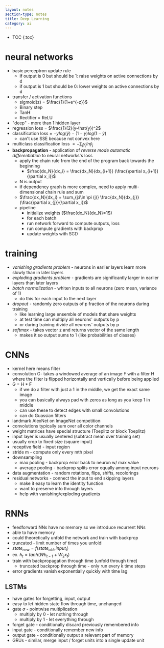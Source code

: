 ```yaml
---
layout: notes
section-type: notes
title: Deep Learning
category: ai
---
```


* TOC
{:toc}

# neural networks
- basic perceptron update rule
    - if output is 0 but should be 1: raise weights on active connections by d
    - if output is 1 but should be 0: lower weights on active connections by d
- transfer / activation functions
    - sigmoid(z) = $\frac{1}{1+e^{-z}}$
    - Binary step
    - TanH
    - Rectifier = ReLU
- "deep" - more than 1 hidden layer
- regression loss = $\frac{1}{2}(y-\hat{y})^2$
- classification loss = $-y log (\hat{y}) - (1-y) log(1-\hat{y})$ 
    - can't use SSE because not convex here
- multiclass classification loss $=-\sum_j y_j ln \hat{y}_j$
- **backpropagation** - application of *reverse mode automatic differentiation* to neural networks's loss
	- apply the chain rule from the end of the program back towards the beginning
		- $\frac{dx_N}{dx_i} = \frac{dx_N}{dx_{i+1}} (\frac{\partial x_{i+1}}{\partial x_i})$
	- N is output
	- if dependency graph is more complex, need to apply multi-dimensional chain rule and sum
	- $\frac{dx_N}{dx_i} = \sum_{j:i\in \pi (j)} \frac{dx_N}{dx_{j}} (\frac{\partial x_{j}}{\partial x_i})$
	- pipeline
	    - initialize weights ($\frac{dx_N}{dx_N}=1$)
	    - for each batch
		- run network forward to compute outputs, loss
		- run compute gradients with backprop
		- update weights with SGD

# training
- *vanishing gradients problem* - neurons in earlier layers learn more slowly than in later layers
- *exploding gradients problem* - gradients are significantly larger in earlier layers than later layers
- *batch normalization* - whiten inputs to all neurons (zero mean, variance of 1)
	- do this for each input to the next layer
- *dropout* - randomly zero outputs of p fraction of the neurons during training
	- like learning large ensemble of models that share weights
	- at test time can multiply all neurons' outputs by p
	- or during training divide all neurons' outputs by p
- *softmax* - takes vector z and returns vector of the same length
	- makes it so output sums to 1 (like probabilities of classes)
	
# CNNs
- kernel here means filter
- convolution G- takes a windowed average of an image F with a filter H where the filter is flipped horizontally and vertically before being applied
- G = H $\ast$ F
    - if we do a filter with just a 1 in the middle, we get the exact same image
    - you can basically always pad with zeros as long as you keep 1 in middle
    - can use these to detect edges with small convolutions
    - can do Guassian filters
- landmark AlexNet on ImageNet competition
- convolutions typically sum over all color channels
- weight matrices have special structure (Toeplitz or block Toeplitz)
- input layer is usually centered (subtract mean over training set)
- usually crop to fixed size (square input)
- receptive field - input region
- stride m - compute only every mth pixel
- downsampling
    - max pooling - backprop error back to neuron w/ max value
    - average pooling - backprop splits error equally among input neurons
- data augmentation - random rotations, flips, shifts, recolorings
- residual networks - connect the input to end skipping layers
    - make it easy to learn the identity function
    - want to preserve info through layers
    - help with vanishing/exploding gradients
    
# RNNs
- feedforward NNs have no memory so we introduce recurrent NNs
- able to have memory
- could theoretically unfold the network and train with backprop
- truncated - limit number of times you unfold
- $state_{new} = f(state_{old},input_t)$
- ex. $h_t = tanh(W h_{t-1}+W_2 x_t)$
- train with backpropagation through time (unfold through time)
    - truncated backprop through time - only run every k time steps
- error gradients vanish exponentially quickly with time lag

## LSTMs
- have gates for forgetting, input, output
- easy to let hidden state flow through time, unchanged
- gate $\sigma$ - pointwise multiplication
    - multiply by 0 - let nothing through
    - multiply by 1 - let everything through
- forget gate - conditionally discard previously remembered info
- input gate - conditionally remember new info
- output gate - conditionally output a relevant part of memory
- GRUs - similar, merge input / forget units into a single update unit